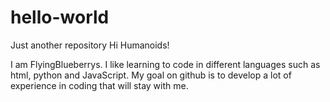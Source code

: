 # hello-world
Just another repository
Hi Humanoids!

I am FlyingBlueberrys. I like learning to code in different languages such as html, python and JavaScript. My goal on github is to develop a lot of experience in coding that will stay with me.
